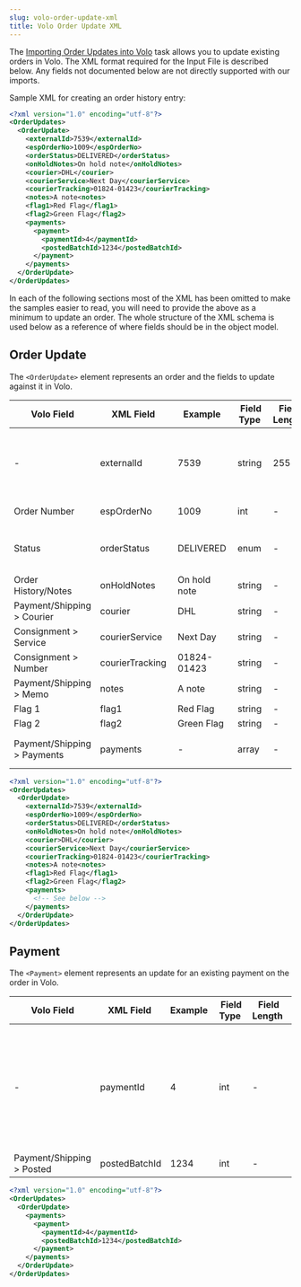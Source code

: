 ```yaml
---
slug: volo-order-update-xml
title: Volo Order Update XML
---
```

The [Importing Order Updates into Volo](importing-order-updates-into-volo) task allows you to update existing orders in Volo. The XML format required for the Input File is described below. Any fields not documented below are not directly supported with our imports.

Sample XML for creating an order history entry:

```xml
<?xml version="1.0" encoding="utf-8"?>
<OrderUpdates>
  <OrderUpdate>
    <externalId>7539</externalId>
    <espOrderNo>1009</espOrderNo>
	<orderStatus>DELIVERED</orderStatus>
	<onHoldNotes>On hold note</onHoldNotes>
	<courier>DHL</courier>
	<courierService>Next Day</courierService>
	<courierTracking>01824-01423</courierTracking>
	<notes>A note<notes>
    <flag1>Red Flag</flag1>
    <flag2>Green Flag</flag2>
    <payments>
      <payment>
        <paymentId>4</paymentId>
        <postedBatchId>1234</postedBatchId>
      </payment>
    </payments>
  </OrderUpdate>
</OrderUpdates>
```

In each of the following sections most of the XML has been omitted to make the samples easier to read, you will need to provide the above as a minimum to update an order. The whole structure of the XML schema is used below as a reference of where fields should be in the object model.

## Order Update 
The `<OrderUpdate>` element represents an order and the fields to update against it in Volo.

| Volo Field | XML Field | Example | Field Type | Field Length | Input | Notes |
| --- | --- | --- | --- | --- | --- | --- |
| - | externalId | 7539 | string | 255 | Optional | The ID of the corresponding order from the external system. Used in conjunction with the 'Prevent Reprocessing' setting on the task. |
| Order Number | espOrderNo | 1009 | int | - | Required | The order number must already exist in Volo. |
| Status | orderStatus | DELIVERED | enum | - | Optional | Available values: WAITING_FOR_DELIVERY, DELIVERED, CANCELLED, ON_HOLD |
| Order History/Notes | onHoldNotes | On hold note | string | - | Optional | Only applicable when the status is ON_HOLD |
| Payment/Shipping > Courier | courier | DHL | string | - | Optional |  |
| Consignment > Service | courierService | Next Day | string | - | Optional |  |
| Consignment > Number | courierTracking | 01824-01423 | string | - | Optional |  |
| Payment/Shipping > Memo | notes | A note | string | - | Optional |  |
| Flag 1 | flag1 | Red Flag | string | - | Optional |  |
| Flag 2 | flag2 | Green Flag | string | - | Optional |  |
| Payment/Shipping > Payments | payments | - | array | - | Optional | The list of payments to update on the order. See below for details. |

```xml
<?xml version="1.0" encoding="utf-8"?>
<OrderUpdates>
  <OrderUpdate>
    <externalId>7539</externalId>
    <espOrderNo>1009</espOrderNo>
	<orderStatus>DELIVERED</orderStatus>
	<onHoldNotes>On hold note</onHoldNotes>
	<courier>DHL</courier>
	<courierService>Next Day</courierService>
	<courierTracking>01824-01423</courierTracking>
	<notes>A note<notes>
    <flag1>Red Flag</flag1>
    <flag2>Green Flag</flag2>
    <payments>
      <!-- See below -->
    </payments>
  </OrderUpdate>
</OrderUpdates>
```

## Payment 
The `<Payment>` element represents an update for an existing payment on the order in Volo.

| Volo Field | XML Field | Example | Field Type | Field Length | Input | Notes |
| --- | --- | --- | --- | --- | --- | --- |
| - | paymentId | 4 | int | - | Required | The payment ID can be found via the [Exporting Sales Orders from Volo](exporting-sales-orders-from-volo) task. |
| Payment/Shipping > Posted | postedBatchId | 1234 | int | - | Optional |  |

```xml
<?xml version="1.0" encoding="utf-8"?>
<OrderUpdates>
  <OrderUpdate>
    <payments>
      <payment>
        <paymentId>4</paymentId>
        <postedBatchId>1234</postedBatchId>
      </payment>
    </payments>
  </OrderUpdate>
</OrderUpdates>
```
